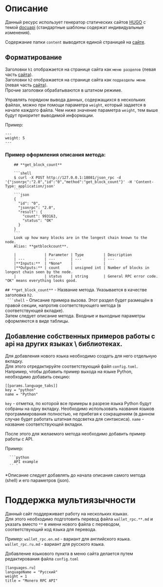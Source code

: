 # Описание

Данный ресурс использует генератор статических сайтов [HUGO](gohugo.io) c темой [docuapi](https://github.com/bep/docuapi) (стандартные шаблоны содержат индивидуальные изменения).

Содержание папки `content` выводится единой страницей на [сайте](https://api.xmr.ru/).

## Форматирование

Заголовки `h1` отображается на странице сайта как `меню разделов` (левая часть [сайта](https://api.xmr.ru/)).  
Заголовки `h2` отображается на странице сайта как `подразделы меню` (левая часть [сайта](https://api.xmr.ru/)).  
Прочие заголовки обрабатываются в штатном режиме.

Управлять порядком вывода данных, содержащихся в нескольких файлах, можно при помощи параметра `weight`, который задается в начале каждого файла. Чем ниже значение параметра `weight`, тем выше будут приоритет выводимой информации.

Пример:

```
---
weight: 5
---
```

### Пример оформления описания метода:

```
    ## **get_block_count**

    ```shell
    $ curl -X POST http://127.0.0.1:18081/json_rpc -d '{"jsonrpc":"2.0","id":"0","method":"get_block_count"}' -H 'Content-Type: application/json'
    ```
    ```json
    {  
      "id": "0",  
      "jsonrpc": "2.0",  
      "result": {  
        "count": 993163,  
        "status": "OK"    
      }  
    }  
    ```
    Look up how many blocks are in the longest chain known to the node.  
    Alias: **getblockcount**.  

    |             | Parameter | Type         | Description
    | ---         | ---       | ---          | ---
    |**Inputs:**  | *None*    |              |
    |**Outputs:** | count     | unsigned int | Number of blocks in longest chain seen by the node.
    |             | status    | string       | General RPC error code. "OK" means everything looks good.
```

`## **get_block_count**` - Название метода. Указывается в качестве заголовка `h2`.  
` ```shell` - Описание примера вызова. Этот раздел будет размещён в правой секции, напротив соответствующего метода (в соответствующей вкладке).  
Затем следует описание метода. Входные и выходные параметры оформляются в виде таблицы.

## Добавление собственных примеров работы с api на других языкаx \ библиотеках.

Для добавления нового языка необходимо создать для него отдельную вкладку.  
Для этого отредактируйте соответствующий файл `config.toml`.  
Например, чтобы добавить пример выхода на языке Python, необходимо добавить секцию:

```
[[params.language_tabs]]
key = "python"
name = "Python"
```

`key` - отметка, по которой все примеры в разрезе языка Python будут собраны на одну вкладку. Необходимо использовать названия языков программирования полностью, не прибегая к сокращениям (в данном случае будет работать штатная подсветка для синтаксиса).
`name` - название соответствующей вкладки.

После этого для желаемого метода необходимо добавить пример работы с API.

Пример:

```
  ```python
    API example
  `` `
```

*Описание следует добавлять до начала описания самого метода (shell) и его параметров (json).  


# Поддержка мультиязычности

Данный сайт поддерживает работу на нескольких языках.  
Для этого необходимо подготовить перевод файла `wallet_rpc.**.md` и указать вместо `**` в имени нового файла с переводом, соответствующий код языка для перевода.

Пример:
`wallet_rpc.en.md` - вариант для английского языка.
`wallet_rpc.ru.md` - вариант для русского языка.

Добавление языкового пункта в меню сайта делается путем редактирования файла `config.toml`

```
[languages.ru]  
languageName = "Русский"  
weight = 1  
title = "Monero RPC API"  
```
